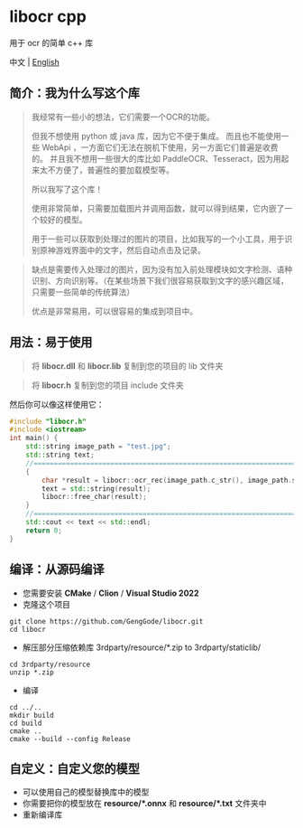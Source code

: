 # libocr cpp
用于 ocr 的简单 c++ 库

中文 | [English](https://github.com/GengGode/libocr/blob/main/README.md)

## 简介：我为什么写这个库

> 我经常有一些小的想法，它们需要一个OCR的功能。
> 
> 但我不想使用 python 或 java 库，因为它不便于集成。
> 而且也不能使用一些 WebApi ，一方面它们无法在脱机下使用，另一方面它们普遍是收费的。
> 并且我不想用一些很大的库比如 PaddleOCR、Tesseract，因为用起来太不方便了，普遍性的要加载模型等。
> 
> 所以我写了这个库！
> 
> 使用非常简单，只需要加载图片并调用函数，就可以得到结果，它内嵌了一个较好的模型。
> 
> 用于一些可以获取到处理过的图片的项目，比如我写的一个小工具，用于识别原神游戏界面中的文字，然后自动点击及记录。

> 缺点是需要传入处理过的图片，因为没有加入前处理模块如文字检测、语种识别、方向识别等。（在某些场景下我们很容易获取到文字的感兴趣区域，只需要一些简单的传统算法）
>
> 优点是非常易用，可以很容易的集成到项目中。

## 用法：易于使用

> 将 **libocr.dll** 和 **libocr.lib** 复制到您的项目的 lib 文件夹

> 将 **libocr.h** 复制到您的项目 include 文件夹

然后你可以像这样使用它：

```cpp
#include "libocr.h"
#include <iostream>
int main() {
    std::string image_path = "test.jpg";
    std::string text;
    //=========================================================================
    {
        char *result = libocr::ocr_rec(image_path.c_str(), image_path.size());
        text = std::string(result);
        libocr::free_char(result);
    }
    //=========================================================================
    std::cout << text << std::endl;
    return 0;
}
```

## 编译：从源码编译

- 您需要安装 **CMake** / **Clion** / **Visual Studio 2022**
- 克隆这个项目
 ```shell
git clone https://github.com/GengGode/libocr.git
cd libocr
```
- 解压部分压缩依赖库 3rdparty/resource/*.zip to 3rdparty/staticlib/
```shell
cd 3rdparty/resource
unzip *.zip
```
- 编译
```shell
cd ../..
mkdir build
cd build
cmake ..
cmake --build --config Release
```

## 自定义：自定义您的模型

- 可以使用自己的模型替换库中的模型
- 你需要把你的模型放在 **resource/\*.onnx** 和 **resource/\*.txt** 文件夹中
- 重新编译库
